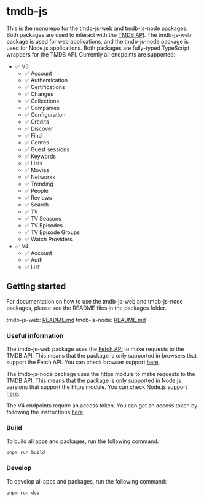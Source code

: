 # tmdb-js

This is the monorepo for the tmdb-js-web and tmdb-js-node packages. Both packages are used to interact with the [TMDB API](https://developers.themoviedb.org/3/getting-started/introduction). The tmdb-js-web package is used for web applications, and the tmdb-js-node package is used for Node.js applications. Both packages are fully-typed TypeScript wrappers for the TMDB API. Currently all endpoints are supported:

- :white_check_mark: V3
    - :white_check_mark: Account
    - :white_check_mark: Authentication
    - :white_check_mark: Certifications
    - :white_check_mark: Changes
    - :white_check_mark: Collections
    - :white_check_mark: Companies
    - :white_check_mark: Configuration
    - :white_check_mark: Credits
    - :white_check_mark: Discover
    - :white_check_mark: Find
    - :white_check_mark: Genres
    - :white_check_mark: Guest sessions
    - :white_check_mark: Keywords
    - :white_check_mark: Lists
    - :white_check_mark: Movies
    - :white_check_mark: Networks
    - :white_check_mark: Trending
    - :white_check_mark: People
    - :white_check_mark: Reviews
    - :white_check_mark: Search
    - :white_check_mark: TV
    - :white_check_mark: TV Seasons
    - :white_check_mark: TV Episodes
    - :white_check_mark: TV Episode Groups
    - :white_check_mark: Watch Providers
- :white_check_mark: V4
    - :white_check_mark: Account
    - :white_check_mark: Auth
    - :white_check_mark: List

## Getting started
For documentation on how to use the tmdb-js-web and tmdb-js-node packages, please see the README files in the packages folder.

tmdb-js-web: [README.md](packages/web/README.md)
tmdb-js-node: [README.md](packages/node/README.md)

### Useful information
The tmdb-js-web package uses the [Fetch API](https://developer.mozilla.org/en-US/docs/Web/API/Fetch_API) to make requests to the TMDB API. This means that the package is only supported in browsers that support the Fetch API. You can check browser support [here](https://caniuse.com/?search=fetch).

The tmdb-js-node package uses the https module to make requests to the TMDB API. This means that the package is only supported in Node.js versions that support the https module. You can check Node.js support [here](https://nodejs.org/api/https.html).

The V4 endpoints require an access token. You can get an access token by following the instructions [here](https://developers.themoviedb.org/4/getting-started/authentication).

### Build

To build all apps and packages, run the following command:

```
pnpm run build
```

### Develop

To develop all apps and packages, run the following command:

```
pnpm run dev
```
